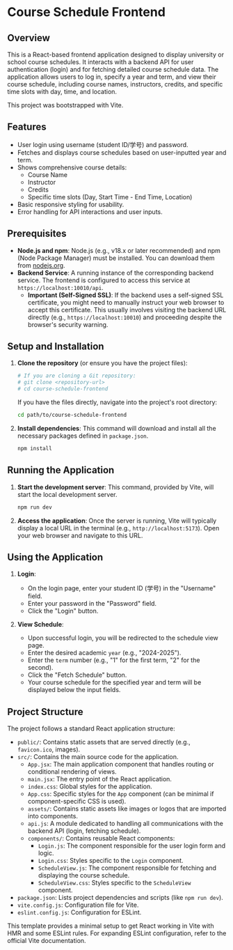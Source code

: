 # Course Schedule Frontend

## Overview

This is a React-based frontend application designed to display university or school course schedules. It interacts with a backend API for user authentication (login) and for fetching detailed course schedule data. The application allows users to log in, specify a year and term, and view their course schedule, including course names, instructors, credits, and specific time slots with day, time, and location.

This project was bootstrapped with Vite.

## Features

*   User login using username (student ID/学号) and password.
*   Fetches and displays course schedules based on user-inputted year and term.
*   Shows comprehensive course details:
    *   Course Name
    *   Instructor
    *   Credits
    *   Specific time slots (Day, Start Time - End Time, Location)
*   Basic responsive styling for usability.
*   Error handling for API interactions and user inputs.

## Prerequisites

*   **Node.js and npm**: Node.js (e.g., v18.x or later recommended) and npm (Node Package Manager) must be installed. You can download them from [nodejs.org](https://nodejs.org/).
*   **Backend Service**: A running instance of the corresponding backend service. The frontend is configured to access this service at `https://localhost:10010/api`.
    *   **Important (Self-Signed SSL)**: If the backend uses a self-signed SSL certificate, you might need to manually instruct your web browser to accept this certificate. This usually involves visiting the backend URL directly (e.g., `https://localhost:10010`) and proceeding despite the browser's security warning.

## Setup and Installation

1.  **Clone the repository** (or ensure you have the project files):
    ```bash
    # If you are cloning a Git repository:
    # git clone <repository-url>
    # cd course-schedule-frontend
    ```
    If you have the files directly, navigate into the project's root directory:
    ```bash
    cd path/to/course-schedule-frontend
    ```

2.  **Install dependencies**:
    This command will download and install all the necessary packages defined in `package.json`.
    ```bash
    npm install
    ```

## Running the Application

1.  **Start the development server**:
    This command, provided by Vite, will start the local development server.
    ```bash
    npm run dev
    ```

2.  **Access the application**:
    Once the server is running, Vite will typically display a local URL in the terminal (e.g., `http://localhost:5173`). Open your web browser and navigate to this URL.

## Using the Application

1.  **Login**:
    *   On the login page, enter your student ID (学号) in the "Username" field.
    *   Enter your password in the "Password" field.
    *   Click the "Login" button.

2.  **View Schedule**:
    *   Upon successful login, you will be redirected to the schedule view page.
    *   Enter the desired academic `year` (e.g., "2024-2025").
    *   Enter the `term` number (e.g., "1" for the first term, "2" for the second).
    *   Click the "Fetch Schedule" button.
    *   Your course schedule for the specified year and term will be displayed below the input fields.

## Project Structure

The project follows a standard React application structure:

*   `public/`: Contains static assets that are served directly (e.g., `favicon.ico`, images).
*   `src/`: Contains the main source code for the application.
    *   `App.jsx`: The main application component that handles routing or conditional rendering of views.
    *   `main.jsx`: The entry point of the React application.
    *   `index.css`: Global styles for the application.
    *   `App.css`: Specific styles for the `App` component (can be minimal if component-specific CSS is used).
    *   `assets/`: Contains static assets like images or logos that are imported into components.
    *   `api.js`: A module dedicated to handling all communications with the backend API (login, fetching schedule).
    *   `components/`: Contains reusable React components:
        *   `Login.js`: The component responsible for the user login form and logic.
        *   `Login.css`: Styles specific to the `Login` component.
        *   `ScheduleView.js`: The component responsible for fetching and displaying the course schedule.
        *   `ScheduleView.css`: Styles specific to the `ScheduleView` component.
*   `package.json`: Lists project dependencies and scripts (like `npm run dev`).
*   `vite.config.js`: Configuration file for Vite.
*   `eslint.config.js`: Configuration for ESLint.

This template provides a minimal setup to get React working in Vite with HMR and some ESLint rules. For expanding ESLint configuration, refer to the official Vite documentation.

